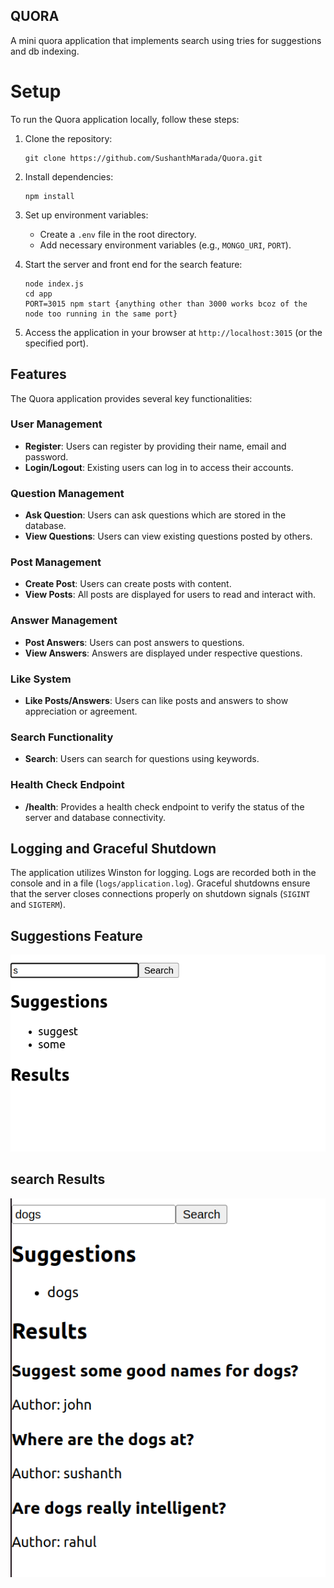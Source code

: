 ## QUORA

A mini quora application that implements search using tries for suggestions and db indexing.

# Setup
To run the Quora application locally, follow these steps:

1. Clone the repository:
    ```
    git clone https://github.com/SushanthMarada/Quora.git
    ```
2. Install dependencies:
   ```
   npm install
   ```

3. Set up environment variables:
   - Create a `.env` file in the root directory.
   - Add necessary environment variables (e.g., `MONGO_URI`, `PORT`).

4. Start the server and front end for the search feature:
   ```
   node index.js
   cd app
   PORT=3015 npm start {anything other than 3000 works bcoz of the node too running in the same port}
   ```

5. Access the application in your browser at `http://localhost:3015` (or the specified port).

<a name="features"></a>
## Features

The Quora application provides several key functionalities:

<a name="user-management"></a>
### User Management

- **Register**: Users can register by providing their name, email and password.
- **Login/Logout**: Existing users can log in to access their accounts.

<a name="question-management"></a>
### Question Management

- **Ask Question**: Users can ask questions which are stored in the database.
- **View Questions**: Users can view existing questions posted by others.

<a name="post-management"></a>
### Post Management

- **Create Post**: Users can create posts with content.
- **View Posts**: All posts are displayed for users to read and interact with.

<a name="answer-management"></a>
### Answer Management

- **Post Answers**: Users can post answers to questions.
- **View Answers**: Answers are displayed under respective questions.

<a name="like-system"></a>
### Like System

- **Like Posts/Answers**: Users can like posts and answers to show appreciation or agreement.

<a name="search-functionality"></a>
### Search Functionality

- **Search**: Users can search for questions using keywords.

<a name="health-check-endpoint"></a>
### Health Check Endpoint

- **/health**: Provides a health check endpoint to verify the status of the server and database connectivity.

<a name="logging-and-graceful-shutdown"></a>
## Logging and Graceful Shutdown

The application utilizes Winston for logging. Logs are recorded both in the console and in a file (`logs/application.log`). Graceful shutdowns ensure that the server closes connections properly on shutdown signals (`SIGINT` and `SIGTERM`).

## Suggestions Feature
![Suggestions](image.png)

## search Results 
![Question Results](image-1.png)